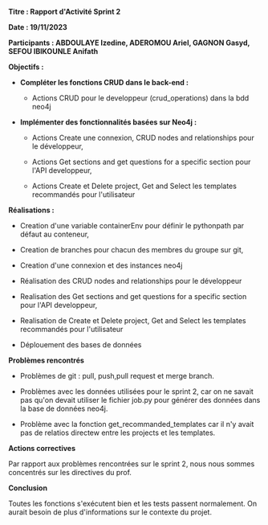 **Titre : Rapport d'Activité Sprint 2**

**Date : 19/11/2023**

**Participants : ABDOULAYE Izedine, ADEROMOU Ariel, GAGNON Gasyd, SEFOU IBIKOUNLE Anifath**

**Objectifs :**

- **Compléter les fonctions CRUD dans le back-end :**

    - Actions CRUD pour le developpeur (crud_operations) dans la bdd neo4j

- **Implémenter des fonctionnalités basées sur Neo4j :**

    - Actions Create une connexion, CRUD nodes and relationships pour le développeur,

    - Actions Get sections and get questions for a specific section pour l'API developpeur,

    - Actions Create et Delete project, Get and Select les templates recommandés pour l'utilisateur

**Réalisations :**

   - Creation d'une variable containerEnv pour définir le pythonpath par défaut au conteneur,

   - Creation de branches pour chacun des membres du groupe sur git,

   - Creation d'une connexion et des instances neo4j
   
   - Réalisation des CRUD nodes and relationships pour le développeur

   - Realisation des Get sections and get questions for a specific section pour l'API developpeur,

   - Realisation de Create et Delete project, Get and Select les templates recommandés pour l'utilisateur
   - Déplouement des bases de données

**Problèmes rencontrés**

   - Problèmes de git : pull, push,pull request et merge branch.

   - Problèmes avec les données utilisées pour le sprint 2, car on ne savait pas qu'on devait utiliser le fichier job.py pour générer des données dans la base de données neo4j.

   - Problème avec la fonction get_recommanded_templates car il n'y avait pas de relatios directew entre les projects et les templates.


**Actions correctives**

Par rapport aux problèmes rencontrées sur le sprint 2, nous nous sommes concentrés sur les directives du prof. 

**Conclusion**

   Toutes les fonctions s'exécutent bien et les tests passent normalement.
   On aurait besoin de plus d'informations sur le contexte du projet.

   
